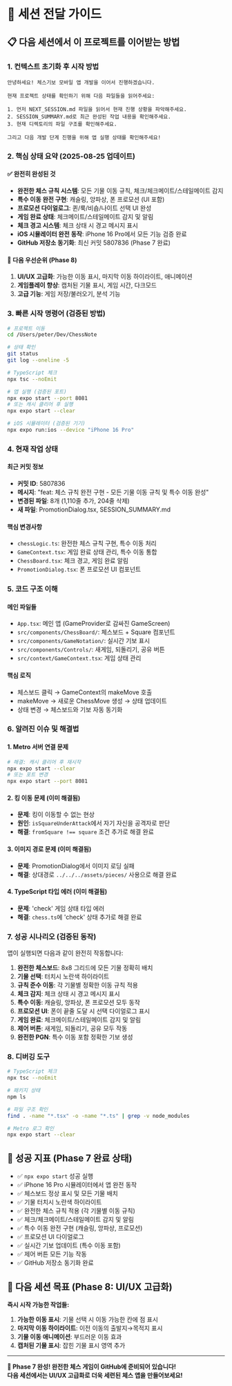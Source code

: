 # 🔄 세션 전달 가이드

## 📋 다음 세션에서 이 프로젝트를 이어받는 방법

### 1. 컨텍스트 초기화 후 시작 방법

```
안녕하세요! 체스기보 모바일 앱 개발을 이어서 진행하겠습니다.

현재 프로젝트 상태를 확인하기 위해 다음 파일들을 읽어주세요:

1. 먼저 NEXT_SESSION.md 파일을 읽어서 현재 진행 상황을 파악해주세요.
2. SESSION_SUMMARY.md로 최근 완성된 작업 내용을 확인해주세요.  
3. 현재 디렉토리의 파일 구조를 확인해주세요.

그리고 다음 개발 단계 진행을 위해 앱 실행 상태를 확인해주세요!
```

### 2. 핵심 상태 요약 (2025-08-25 업데이트)

#### ✅ 완전히 완성된 것
- **완전한 체스 규칙 시스템**: 모든 기물 이동 규칙, 체크/체크메이트/스테일메이트 감지
- **특수 이동 완전 구현**: 캐슬링, 앙파상, 폰 프로모션 (UI 포함)
- **프로모션 다이얼로그**: 퀸/룩/비숍/나이트 선택 UI 완성
- **게임 완료 상태**: 체크메이트/스테일메이트 감지 및 알림
- **체크 경고 시스템**: 체크 상태 시 경고 메시지 표시
- **iOS 시뮬레이터 완전 동작**: iPhone 16 Pro에서 모든 기능 검증 완료
- **GitHub 저장소 동기화**: 최신 커밋 5807836 (Phase 7 완료)

#### 🎯 다음 우선순위 (Phase 8)
1. **UI/UX 고급화**: 가능한 이동 표시, 마지막 이동 하이라이트, 애니메이션
2. **게임플레이 향상**: 캡처된 기물 표시, 게임 시간, 다크모드
3. **고급 기능**: 게임 저장/불러오기, 분석 기능

### 3. 빠른 시작 명령어 (검증된 방법)

```bash
# 프로젝트 이동
cd /Users/peter/Dev/ChessNote

# 상태 확인
git status
git log --oneline -5

# TypeScript 체크
npx tsc --noEmit

# 앱 실행 (검증된 포트)
npx expo start --port 8081
# 또는 캐시 클리어 후 실행
npx expo start --clear

# iOS 시뮬레이터 (검증된 기기)
npx expo run:ios --device "iPhone 16 Pro"
```

### 4. 현재 작업 상태

#### 최근 커밋 정보
- **커밋 ID**: 5807836
- **메시지**: "feat: 체스 규칙 완전 구현 - 모든 기물 이동 규칙 및 특수 이동 완성"
- **변경된 파일**: 8개 (1,110줄 추가, 204줄 삭제)
- **새 파일**: PromotionDialog.tsx, SESSION_SUMMARY.md

#### 핵심 변경사항
- `chessLogic.ts`: 완전한 체스 규칙 구현, 특수 이동 처리
- `GameContext.tsx`: 게임 완료 상태 관리, 특수 이동 통합
- `ChessBoard.tsx`: 체크 경고, 게임 완료 알림
- `PromotionDialog.tsx`: 폰 프로모션 UI 컴포넌트

### 5. 코드 구조 이해

#### 메인 파일들
- `App.tsx`: 메인 앱 (GameProvider로 감싸진 GameScreen)
- `src/components/ChessBoard/`: 체스보드 + Square 컴포넌트
- `src/components/GameNotation/`: 실시간 기보 표시
- `src/components/Controls/`: 새게임, 되돌리기, 공유 버튼
- `src/context/GameContext.tsx`: 게임 상태 관리

#### 핵심 로직
- 체스보드 클릭 → GameContext의 makeMove 호출
- makeMove → 새로운 ChessMove 생성 → 상태 업데이트  
- 상태 변경 → 체스보드와 기보 자동 동기화

### 6. 알려진 이슈 및 해결법

#### 1. Metro 서버 연결 문제
```bash
# 해결: 캐시 클리어 후 재시작
npx expo start --clear
# 또는 포트 변경
npx expo start --port 8081
```

#### 2. 킹 이동 문제 (이미 해결됨)
- **문제**: 킹이 이동할 수 없는 현상
- **원인**: `isSquareUnderAttack`에서 자기 자신을 공격자로 판단
- **해결**: `fromSquare !== square` 조건 추가로 해결 완료

#### 3. 이미지 경로 문제 (이미 해결됨)
- **문제**: PromotionDialog에서 이미지 로딩 실패
- **해결**: 상대경로 `../../../assets/pieces/` 사용으로 해결 완료

#### 4. TypeScript 타입 에러 (이미 해결됨)
- **문제**: 'check' 게임 상태 타입 에러
- **해결**: `chess.ts`에 'check' 상태 추가로 해결 완료

### 7. 성공 시나리오 (검증된 동작)

앱이 실행되면 다음과 같이 완전히 작동합니다:

1. **완전한 체스보드**: 8x8 그리드에 모든 기물 정확히 배치
2. **기물 선택**: 터치시 노란색 하이라이트
3. **규칙 준수 이동**: 각 기물별 정확한 이동 규칙 적용
4. **체크 감지**: 체크 상태 시 경고 메시지 표시
5. **특수 이동**: 캐슬링, 앙파상, 폰 프로모션 모두 동작
6. **프로모션 UI**: 폰이 끝줄 도달 시 선택 다이얼로그 표시
7. **게임 완료**: 체크메이트/스테일메이트 감지 및 알림
8. **제어 버튼**: 새게임, 되돌리기, 공유 모두 작동
9. **완전한 PGN**: 특수 이동 포함 정확한 기보 생성

### 8. 디버깅 도구

```bash
# TypeScript 체크
npx tsc --noEmit

# 패키지 상태
npm ls

# 파일 구조 확인
find . -name "*.tsx" -o -name "*.ts" | grep -v node_modules

# Metro 로그 확인
npx expo start --clear
```

## 🎯 성공 지표 (Phase 7 완료 상태)

- ✅ `npx expo start` 성공 실행
- ✅ iPhone 16 Pro 시뮬레이터에서 앱 완전 동작
- ✅ 체스보드 정상 표시 및 모든 기물 배치
- ✅ 기물 터치시 노란색 하이라이트
- ✅ 완전한 체스 규칙 적용 (각 기물별 이동 규칙)
- ✅ 체크/체크메이트/스테일메이트 감지 및 알림
- ✅ 특수 이동 완전 구현 (캐슬링, 앙파상, 프로모션)
- ✅ 프로모션 UI 다이얼로그
- ✅ 실시간 기보 업데이트 (특수 이동 포함)
- ✅ 제어 버튼 모든 기능 작동
- ✅ GitHub 저장소 동기화 완료

## 🚀 다음 세션 목표 (Phase 8: UI/UX 고급화)

**즉시 시작 가능한 작업들:**
1. **가능한 이동 표시**: 기물 선택 시 이동 가능한 칸에 점 표시
2. **마지막 이동 하이라이트**: 이전 이동의 출발지→목적지 표시
3. **기물 이동 애니메이션**: 부드러운 이동 효과
4. **캡처된 기물 표시**: 잡힌 기물 표시 영역 추가

---

**🎉 Phase 7 완성! 완전한 체스 게임이 GitHub에 준비되어 있습니다!**  
**다음 세션에서는 UI/UX 고급화로 더욱 세련된 체스 앱을 만들어보세요!**